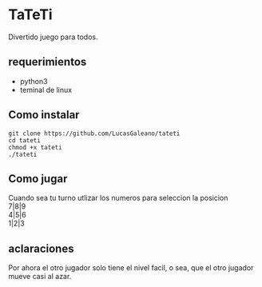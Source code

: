 # TaTeTi

Divertido juego para todos.

## requerimientos
- python3
- teminal de linux

## Como instalar
`git clone https://github.com/LucasGaleano/tateti`\
`cd tateti`\
`chmod +x tateti`\
`./tateti`

## Como jugar
Cuando sea tu turno utlizar los numeros para seleccion la posicion\
7|8|9\
4|5|6\
1|2|3

aclaraciones
---
Por ahora el otro jugador solo tiene el nivel facil, o sea, que el otro jugador mueve casi al azar.
